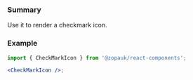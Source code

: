 ### Summary

Use it to render a checkmark icon.

### Example

```jsx
import { CheckMarkIcon } from '@zopauk/react-components';

<CheckMarkIcon />;
```
